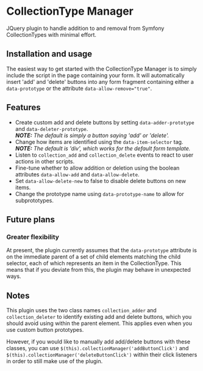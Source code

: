 # CollectionType Manager
JQuery plugin to handle addition to and removal from Symfony CollectionTypes with minimal effort.

## Installation and usage

The easiest way to get started with the CollectionType Manager is to simply include the script in the page containing your form. It will automatically insert 'add' and 'delete' buttons into any form fragment containing either a `data-prototype` or the attribute `data-allow-remove="true"`.

## Features

- Create custom add and delete buttons by setting `data-adder-prototype` and `data-deleter-prototype`.  
  ***NOTE:** The default is simply a button saying 'add' or 'delete'.*
- Change how items are identified using the `data-item-selector` tag.  
  ***NOTE:** The default is 'div', which works for the default form template.*
- Listen to `collection_add` and `collection_delete` events to react to user actions in other scripts.
- Fine-tune whether to allow addition or deletion using the boolean attributes `data-allow-add` and `data-allow-delete`.
- Set `data-allow-delete-new` to false to disable delete buttons on new items.
- Change the prototype name using `data-prototype-name` to allow for subprototypes.

## Future plans

### Greater flexibility

At present, the plugin currently assumes that the `data-prototype` attribute is on the immediate parent of a set of child elements matching the child selector, each of which represents an item in the CollectionType. This means that if you deviate from this, the plugin may behave in unexpected ways.

## Notes

This plugin uses the two class names `collection_adder` and `collection_deleter` to identify existing add and delete buttons, which you should avoid using within the parent element. This applies even when you use custom button prototypes.

However, if you would like to manually add add/delete buttons with these classes, you can use `$(this).collectionManager('addButtonClick')` and `$(this).collectionManager('deleteButtonClick')` within their click listeners in order to still make use of the plugin.

